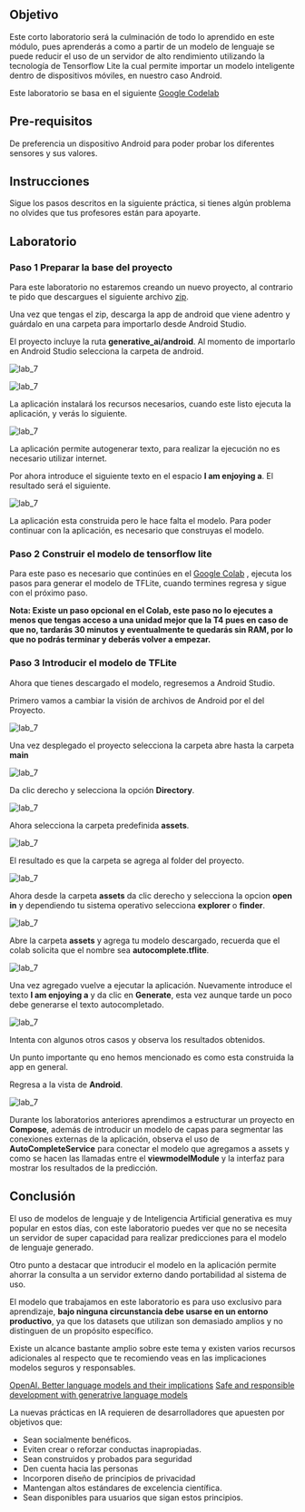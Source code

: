 ## Objetivo

Este corto laboratorio será la culminación de todo lo aprendido en este módulo, pues aprenderás a como a partir de un modelo de lenguaje se puede reducir el uso de un servidor de alto rendimiento utilizando la tecnología de Tensorflow Lite la cual permite importar un modelo inteligente dentro de dispositivos móviles, en nuestro caso Android.

Este laboratorio se basa en el siguiente [Google Codelab](https://codelabs.developers.google.com/kerasnlp-tflite?hl=es-419#0)

## Pre-requisitos
De preferencia un dispositivo Android para poder probar los diferentes sensores y sus valores.

## Instrucciones

Sigue los pasos descritos en la siguiente práctica, si tienes algún problema no olvides que tus profesores están para apoyarte.

## Laboratorio
### Paso 1 Preparar la base del proyecto

Para este laboratorio no estaremos creando un nuevo proyecto, al contrario te pido que descargues el siguiente archivo [zip](7_kerasnlp_tflite/generative_ai.zip).

Una vez que tengas el zip, descarga la app de android que viene adentro y guárdalo en una carpeta para importarlo desde Android Studio.

El proyecto incluye la ruta **generative_ai/android**. Al momento de importarlo en Android Studio selecciona la carpeta de android.

![lab_7](7_kerasnlp_tflite/4_001.jpg)

![lab_7](7_kerasnlp_tflite/4_002.jpg)

La aplicación instalará los recursos necesarios, cuando este listo ejecuta la aplicación, y verás lo siguiente.

![lab_7](7_kerasnlp_tflite/4_003.jpg)

La aplicación permite autogenerar texto, para realizar la ejecución no es necesario utilizar internet.

Por ahora introduce el siguiente texto en el espacio **I am enjoying a**. El resultado será el siguiente.

![lab_7](7_kerasnlp_tflite/4_004.jpg)

La aplicación esta construida pero le hace falta el modelo. Para poder continuar con la aplicación, es necesario que construyas el modelo.

### Paso 2 Construir el modelo de tensorflow lite

Para este paso es necesario que continúes en el [Google Colab](https://colab.research.google.com/github/tensorflow/codelabs/blob/main/KerasNLP/io2023_workshop.ipynb?hl=es-419#scrollTo=WD5aj3e-tHAh) ,  ejecuta los pasos para generar el modelo de TFLite, cuando termines regresa y sigue con el próximo paso.

**Nota: Existe un paso opcional en el Colab, este paso no lo ejecutes a menos que tengas acceso a una unidad mejor que la T4 pues en caso de que no, tardarás 30 minutos y eventualmente te quedarás sin RAM, por lo que no podrás terminar y deberás volver a empezar.**

### Paso 3 Introducir el modelo de TFLite

Ahora que tienes descargado el modelo, regresemos a Android Studio.

Primero vamos a cambiar la visión de archivos de Android por el del Proyecto.

![lab_7](7_kerasnlp_tflite/4_005.jpg)

Una vez desplegado el proyecto selecciona la carpeta abre hasta la carpeta **main**

![lab_7](7_kerasnlp_tflite/4_006.jpg)

Da clic derecho y selecciona la opción **Directory**.

![lab_7](7_kerasnlp_tflite/4_007.jpg)

Ahora selecciona la carpeta predefinida **assets**.

![lab_7](7_kerasnlp_tflite/4_008.jpg)

El resultado es que la carpeta se agrega al folder del proyecto.

![lab_7](7_kerasnlp_tflite/4_009.jpg)

Ahora desde la carpeta **assets** da clic derecho y selecciona la opcion **open in** y dependiendo tu sistema operativo selecciona **explorer** o **finder**.

![lab_7](7_kerasnlp_tflite/4_010.jpg)

Abre la carpeta **assets** y agrega tu modelo descargado, recuerda que el colab solicita que el nombre sea **autocomplete.tflite**.

![lab_7](7_kerasnlp_tflite/4_011.jpg)

Una vez agregado vuelve a ejecutar la aplicación. Nuevamente introduce el texto **I am enjoying a** y da clic en **Generate**, esta vez aunque tarde un poco debe generarse el texto autocompletado.

![lab_7](7_kerasnlp_tflite/4_012.jpg)

Intenta con algunos otros casos y observa los resultados obtenidos.

Un punto importante qu eno hemos mencionado es como esta construida la app en general.

Regresa a la vista de **Android**.

![lab_7](7_kerasnlp_tflite/4_013.jpg)

Durante los laboratorios anteriores aprendimos a estructurar un proyecto en **Compose**, además de introducir un modelo de capas para segmentar las conexiones externas de la aplicación, observa el uso de **AutoCompleteService** para conectar el modelo que agregamos a assets y como se hacen las llamadas entre el **viewmodelModule** y la interfaz para mostrar los resultados de la predicción.

## Conclusión
El uso de modelos de lenguaje y de Inteligencia Artificial generativa es muy popular en estos días, con este laboratorio puedes ver que no se necesita un servidor de super capacidad para realizar predicciones para el modelo de lenguaje generado.

Otro punto a destacar que introducir el modelo en la aplicación permite ahorrar la consulta a un servidor externo dando portabilidad al sistema de uso.

El modelo que trabajamos en este laboratorio es para uso exclusivo para aprendizaje, **bajo ninguna circunstancia debe usarse en un entorno productivo**, ya que los datasets que utilizan son demasiado amplios y no distinguen de un propósito específico.

Existe un alcance bastante amplio sobre este tema y existen varios recursos adicionales al respecto que te recomiendo veas en las implicaciones modelos seguros y responsables.

[OpenAI. Better language models and their implications](https://openai.com/research/better-language-models)
[Safe and responsible development with generatrive language models](https://www.youtube.com/watch?v=oAc0ZhbCfi8&t=300s)

La nuevas prácticas en IA requieren de desarrolladores que apuesten por objetivos que:
- Sean socialmente benéficos.
- Eviten crear o reforzar conductas  inapropiadas.
- Sean construidos y probados para seguridad
- Den cuenta hacia las personas
- Incorporen diseño de principios de privacidad
- Mantengan altos estándares de excelencia científica.
- Sean disponibles para usuarios que sigan estos principios.